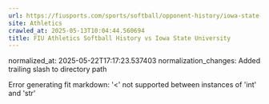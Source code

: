 ```yaml
---
url: https://fiusports.com/sports/softball/opponent-history/iowa-state-university/233/
site: Athletics
crawled_at: 2025-05-13T10:04:44.560694
title: FIU Athletics Softball History vs Iowa State University
---
```

normalized_at: 2025-05-22T17:17:23.537403
normalization_changes: Added trailing slash to directory path

Error generating fit markdown: '<' not supported between instances of 'int' and 'str'
